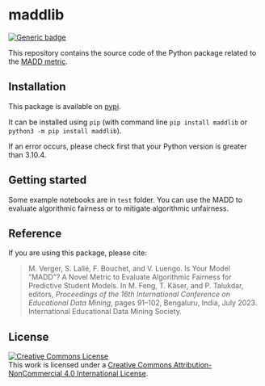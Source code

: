 # maddlib

[![Generic badge](https://img.shields.io/badge/python-3.10.4-green.svg)](https://shields.io/)

This repository contains the source code of the Python package related to the [MADD metric](https://github.com/melinaverger/MADD).

## Installation

This package is available on [pypi](https://pypi.org/project/maddlib/).

It can be installed using `pip` (with command line `pip install maddlib` or `python3 -m pip install maddlib`).

If an error occurs, please check first that your Python version is greater than 3.10.4.

## Getting started

Some example notebooks are in `test` folder. You can use the MADD to evaluate algorithmic fairness or to mitigate algorithmic unfairness.

## Reference

If you are using this package, please cite:

> M. Verger, S. Lallé, F. Bouchet, and V. Luengo. Is Your Model ”MADD”? A Novel Metric to Evaluate Algorithmic Fairness for Predictive Student Models. In M. Feng, T. Käser, and P. Talukdar, editors, *Proceedings of the 16th International Conference on Educational Data Mining*, pages 91–102, Bengaluru, India, July 2023. International Educational Data Mining Society.

## License

<a rel="license" href="http://creativecommons.org/licenses/by-nc/4.0/"><img alt="Creative Commons License" style="border-width:0" src="https://i.creativecommons.org/l/by-nc/4.0/88x31.png" /></a><br />This work is licensed under a <a rel="license" href="http://creativecommons.org/licenses/by-nc/4.0/">Creative Commons Attribution-NonCommercial 4.0 International License</a>.

